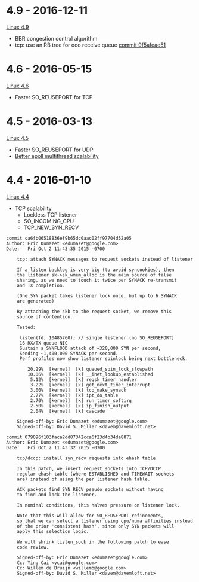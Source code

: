 # 4.9 - 2016-12-11

[Linux 4.9](https://kernelnewbies.org/Linux_4.9)

* BBR congestion control algorithm
* tcp: use an RB tree for ooo receive queue [commit 9f5afeae51](https://git.kernel.org/cgit/linux/kernel/git/torvalds/linux.git/commit/?id=9f5afeae51526b3ad7b7cb21ee8b145ce6ea7a7a)

# 4.6 - 2016-05-15

[Linux 4.6](https://kernelnewbies.org/Linux_4.6)

* Faster SO_REUSEPORT for TCP

# 4.5 - 2016-03-13

[Linux 4.5](https://kernelnewbies.org/Linux_4.5)

* Faster SO_REUSEPORT for UDP
* [Better epoll multithread scalability](https://lwn.net/Articles/633422)

# 4.4 - 2016-01-10

[Linux 4.4](https://kernelnewbies.org/Linux_4.4)

* TCP scalability
    - Lockless TCP listener
    - SO_INCOMING_CPU
    - TCP_NEW_SYN_RECV

```text
commit ca6fb06518836ef9b65dc0aac02ff97704d52a05
Author: Eric Dumazet <edumazet@google.com>
Date:   Fri Oct 2 11:43:35 2015 -0700

    tcp: attach SYNACK messages to request sockets instead of listener
    
    If a listen backlog is very big (to avoid syncookies), then
    the listener sk->sk_wmem_alloc is the main source of false
    sharing, as we need to touch it twice per SYNACK re-transmit
    and TX completion.
    
    (One SYN packet takes listener lock once, but up to 6 SYNACK
    are generated)
    
    By attaching the skb to the request socket, we remove this
    source of contention.
    
    Tested:
    
     listen(fd, 10485760); // single listener (no SO_REUSEPORT)
     16 RX/TX queue NIC
     Sustain a SYNFLOOD attack of ~320,000 SYN per second,
     Sending ~1,400,000 SYNACK per second.
     Perf profiles now show listener spinlock being next bottleneck.
    
        20.29%  [kernel]  [k] queued_spin_lock_slowpath
        10.06%  [kernel]  [k] __inet_lookup_established
         5.12%  [kernel]  [k] reqsk_timer_handler
         3.22%  [kernel]  [k] get_next_timer_interrupt
         3.00%  [kernel]  [k] tcp_make_synack
         2.77%  [kernel]  [k] ipt_do_table
         2.70%  [kernel]  [k] run_timer_softirq
         2.50%  [kernel]  [k] ip_finish_output
         2.04%  [kernel]  [k] cascade
    
    Signed-off-by: Eric Dumazet <edumazet@google.com>
    Signed-off-by: David S. Miller <davem@davemloft.net>
```

```text
commit 079096f103faca2dd87342cca6f23d4b34da8871
Author: Eric Dumazet <edumazet@google.com>
Date:   Fri Oct 2 11:43:32 2015 -0700

    tcp/dccp: install syn_recv requests into ehash table
    
    In this patch, we insert request sockets into TCP/DCCP
    regular ehash table (where ESTABLISHED and TIMEWAIT sockets
    are) instead of using the per listener hash table.
    
    ACK packets find SYN_RECV pseudo sockets without having
    to find and lock the listener.
    
    In nominal conditions, this halves pressure on listener lock.
    
    Note that this will allow for SO_REUSEPORT refinements,
    so that we can select a listener using cpu/numa affinities instead
    of the prior 'consistent hash', since only SYN packets will
    apply this selection logic.
    
    We will shrink listen_sock in the following patch to ease
    code review.
    
    Signed-off-by: Eric Dumazet <edumazet@google.com>
    Cc: Ying Cai <ycai@google.com>
    Cc: Willem de Bruijn <willemb@google.com>
    Signed-off-by: David S. Miller <davem@davemloft.net>
```
